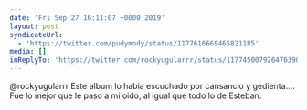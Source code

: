 ```yaml
---
date: 'Fri Sep 27 16:11:07 +0000 2019'
layout: post
syndicateUrl:
  - 'https://twitter.com/pudymody/status/1177616669465821185'
media: []
inReplyTo: 'https://twitter.com/rockyugularrr/status/1177450079264763905'
---
```

@rockyugularrr Este album lo habia escuchado por cansancio y gedienta....
Fue lo mejor que le paso a mi oido, al igual que todo lo de Esteban.